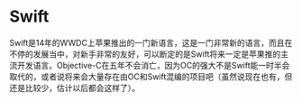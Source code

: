 # Swift

Swift是14年的WWDC上苹果推出的一门新语言，这是一门非常新的语言，而且在不停的发展当中，对新手非常的友好，可以断定的是Swift将来一定是苹果推的主流开发语言。Objective-C在五年不会消亡，因为OC的强大不是Swift能一时半会取代的，或者说将来会大量存在由OC和Swift混编的项目吧（虽然说现在也有，但还是比较少，估计以后都会这样了）。
